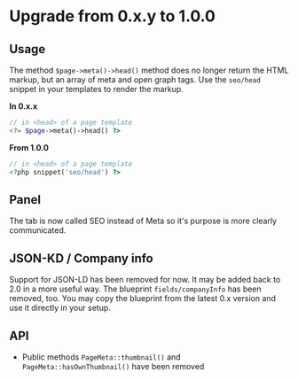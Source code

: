 # Upgrade from 0.x.y to 1.0.0

## Usage

The method `$page->meta()->head()` method does no longer return the HTML markup, but an array of meta and open graph tags. Use the `seo/head` snippet in your templates to render the markup. 

**In 0.x.x**
```php
// in <head> of a page template
<?= $page->meta()->head() ?>
```

**From 1.0.0**
```php
// in <head> of a page template
<?php snippet('seo/head') ?>
```

## Panel
The tab is now called SEO instead of Meta so it's purpose is more clearly communicated.

## JSON-KD / Company info

Support for JSON-LD has been removed for now. It may be added back to 2.0 in a more useful way. 
The blueprint `fields/companyInfo` has been removed, too. You may copy the blueprint from the latest 0.x version and use it directly in your setup. 

## API
* Public methods `PageMeta::thumbnail()` and `PageMeta::hasOwnThumbnail()` have been removed
